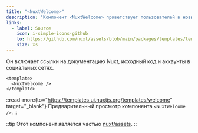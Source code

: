 ```yaml
---
title: "<NuxtWelcome>"
description: "Компонент <NuxtWelcome> приветствует пользователей в новых проектах, созданных из стартового шаблона."
links:
  - label: Source
    icon: i-simple-icons-github
    to: https://github.com/nuxt/assets/blob/main/packages/templates/templates/welcome/index.html
    size: xs
---
```


Он включает ссылки на документацию Nuxt, исходный код и аккаунты в социальных сетях.

```vue [app.vue]
<template>
  <NuxtWelcome />
</template>
```

::read-more{to="https://templates.ui.nuxtjs.org/templates/welcome" target="_blank"}
Предварительный просмотр компонента `<NuxtWelcome />`.
::

::tip
Этот компонент является частью [nuxt/assets](https://github.com/nuxt/assets).
::